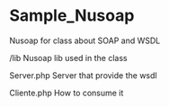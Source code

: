 # Sample_Nusoap
Nusoap for class about SOAP and WSDL

/lib
Nusoap lib used in the class

Server.php
Server that provide the wsdl

Cliente.php
How to consume it
